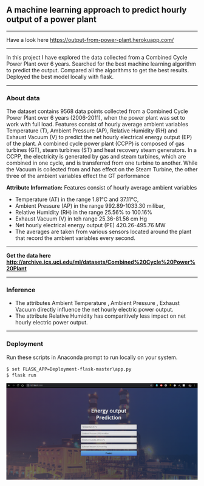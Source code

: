 ## A machine learning approach to predict hourly output of a power plant 
___
Have a look here https://output-from-power-plant.herokuapp.com/
___
In this project I have explored the data collected from a Combined Cycle Power Plant over 6 years.
Searched for the best machine learning algorithm to predict the output. 
Compared all the algorithms to get the best results.
Deployed the best model locally with flask.
___

### About data
The dataset contains 9568 data points collected from a Combined Cycle Power Plant over 6 years (2006-2011), when the power plant was set to work with full load. Features consist of hourly average ambient variables Temperature (T), Ambient Pressure (AP), Relative Humidity (RH) and Exhaust Vacuum (V) to predict the net hourly electrical energy output (EP) of the plant. A combined cycle power plant (CCPP) is composed of gas turbines (GT), steam turbines (ST) and heat recovery steam generators. In a CCPP, the electricity is generated by gas and steam turbines, which are combined in one cycle, and is transferred from one turbine to another. While the Vacuum is collected from and has effect on the Steam Turbine, the other three of the ambient variables effect the GT performance

**Attribute Information:**
Features consist of hourly average ambient variables

* Temperature (AT) in the range 1.81°C and 37.11°C,
* Ambient Pressure (AP) in the range 992.89-1033.30 milibar,
* Relative Humidity (RH) in the range 25.56% to 100.16%
* Exhaust Vacuum (V) in teh range 25.36-81.56 cm Hg
* Net hourly electrical energy output (PE) 420.26-495.76 MW 
* The averages are taken from various sensors located around the plant that record the ambient variables every second.

___
**Get the data here http://archive.ics.uci.edu/ml/datasets/Combined%20Cycle%20Power%20Plant**
___
### Inference
* The attributes Ambient Temperature , Ambient Pressure , Exhaust Vacuum directly influence the net hourly electric power output.
* The attribute Relative Humidity has comparitively less impact on net hourly electric power output.
___
### Deployment
Run these scripts in Anaconda prompt to run locally on your system.
~~~
$ set FLASK_APP=Deployment-flask-master\app.py
$ flask run
~~~
![alt deployed image](deployed.png)

